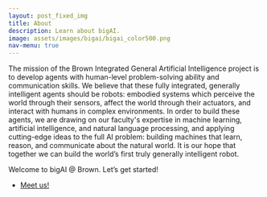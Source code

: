 ```yaml
---
layout: post_fixed_img
title: About
description: Learn about bigAI.
image: assets/images/bigai/bigai_color500.png
nav-menu: true
---
```

<!-- assets/images/winnie-portrait.jpg -->
The mission of the Brown Integrated General Artificial Intelligence project is to develop agents with human-level problem-solving ability and communication skills. We believe that these fully integrated, generally intelligent agents should be robots: embodied systems which perceive the world through their sensors, affect the world through their actuators, and interact with humans in complex environments. In order to build these agents, we are drawing on our faculty's expertise in machine learning, artificial intelligence, and natural language processing, and applying cutting-edge ideas to the full AI problem: building machines that learn, reason, and communicate about the natural world. It is our hope that together we can build the world’s first truly generally intelligent robot.

Welcome to bigAI @ Brown. Let’s get started!

<ul class="actions">
  <li><a href="people.html" class="button next">Meet us!</a></li>
</ul>
